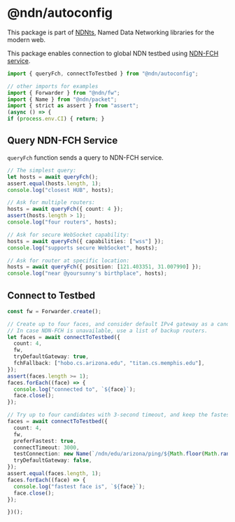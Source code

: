 # @ndn/autoconfig

This package is part of [NDNts](https://yoursunny.com/p/NDNts/), Named Data Networking libraries for the modern web.

This package enables connection to global NDN testbed using [NDN-FCH service](https://github.com/named-data/ndn-fch/).

```ts
import { queryFch, connectToTestbed } from "@ndn/autoconfig";

// other imports for examples
import { Forwarder } from "@ndn/fw";
import { Name } from "@ndn/packet";
import { strict as assert } from "assert";
(async () => {
if (process.env.CI) { return; }
```

## Query NDN-FCH Service

`queryFch` function sends a query to NDN-FCH service.

```ts
// The simplest query:
let hosts = await queryFch();
assert.equal(hosts.length, 1);
console.log("closest HUB", hosts);

// Ask for multiple routers:
hosts = await queryFch({ count: 4 });
assert(hosts.length > 1);
console.log("four routers", hosts);

// Ask for secure WebSocket capability:
hosts = await queryFch({ capabilities: ["wss"] });
console.log("supports secure WebSocket", hosts);

// Ask for router at specific location:
hosts = await queryFch({ position: [121.403351, 31.007990] });
console.log("near @yoursunny's birthplace", hosts);
```

## Connect to Testbed

```ts
const fw = Forwarder.create();

// Create up to four faces, and consider default IPv4 gateway as a candidate.
// In case NDN-FCH is unavailable, use a list of backup routers.
let faces = await connectToTestbed({
  count: 4,
  fw,
  tryDefaultGateway: true,
  fchFallback: ["hobo.cs.arizona.edu", "titan.cs.memphis.edu"],
});
assert(faces.length >= 1);
faces.forEach((face) => {
  console.log("connected to", `${face}`);
  face.close();
});

// Try up to four candidates with 3-second timeout, and keep the fastest face only.
faces = await connectToTestbed({
  count: 4,
  fw,
  preferFastest: true,
  connectTimeout: 3000,
  testConnection: new Name(`/ndn/edu/arizona/ping/${Math.floor(Math.random() * 99999999)}`),
  tryDefaultGateway: false,
});
assert.equal(faces.length, 1);
faces.forEach((face) => {
  console.log("fastest face is", `${face}`);
  face.close();
});
```

```ts
})();
```
